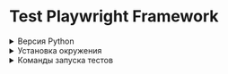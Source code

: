 # Test Playwright Framework

<details>
<summary>Версия Python</summary>
 - python 3.11+
</details>

<details> <summary>Установка окружения</summary>

* <details> <summary> Установка с помощью pip</summary>

  * Перейти в папку с проектом
    ```bash
    cd ../project_dir
    ```
  * Перейти создать локальное окружение:
    ```bash
    python -m venv venv
    ```
  * Запустить локальное окружение:
    ```bash
    venv\Scripts\activate.bat
    ```
  * Установить зависимости:
      ```bash
      pip install -r req.txt
      ```

* <details> <summary> Установка с помощью poetry.</summary>
  
  * [Как установить poetry](https://python-poetry.org/docs/#installation)
  * Перейти в папку с проектом
    ```bash
    cd ../project_dir
    ```
  * Установить зависимости:
    ```bash
    poetry install -vv --no-root --no-cache --no-interaction
    ```
</details>
</details>
</details>

<details>
<summary>Команды запуска тестов</summary>

##### Запустить все тесты:
```bash
pytest -v
```
```bash
poetry run pytest -v
```

##### Запустить все тесты без багов:
```bash
pytest -v -m "not bug"
```
```bash
poetry run pytest -v -m "not bug"
```

##### Запустить api тесты:
```bash
pytest -v -m "api"
```
```bash
poetry run pytest -v -m "api"
```

##### Запустить api тесты без багов:
```bash
pytest -v -m "api and not bug"
```
```bash
poetry run pytest -v -m "api and not bug"
```

##### Запустить web тесты:
```bash
pytest -v -m "web"
```
```bash
poetry run pytest -v -m "web"
```

##### Запустить web тесты без багов:
```bash
pytest -v -m "web and not bug"
```
```bash
poetry run pytest -v -m "web and not bug"
```
</details>